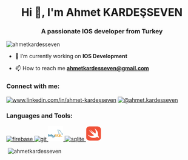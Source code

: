 <h1 align="center">Hi 👋, I'm Ahmet KARDEŞSEVEN</h1>
<h3 align="center">A passionate IOS developer from Turkey</h3>

<p align="left"> <img src="https://komarev.com/ghpvc/?username=ahmetkardesseven&label=Profile%20views&color=0e75b6&style=flat" alt="ahmetkardesseven" /> </p>

- 🔭 I’m currently working on **IOS Development**

- 📫 How to reach me **ahmetkardesseven@gmail.com**

<h3 align="left">Connect with me:</h3>
<p align="left">
<a href="https://www.linkedin.com/in/ahmet-karde%C5%9Fseven/" target="blank"><img align="center" src="https://raw.githubusercontent.com/rahuldkjain/github-profile-readme-generator/master/src/images/icons/Social/linked-in-alt.svg" alt="www.linkedin.com/in/ahmet-kardeşseven" height="30" width="40" /></a>
<a href="https://medium.com/@ahmet.kardesseven" target="blank"><img align="center" src="https://raw.githubusercontent.com/rahuldkjain/github-profile-readme-generator/master/src/images/icons/Social/medium.svg" alt="@ahmet.kardesseven" height="30" width="40" /></a>
</p>

<h3 align="left">Languages and Tools:</h3>
<p align="left"> <a href="https://firebase.google.com/" target="_blank" rel="noreferrer"> <img src="https://www.vectorlogo.zone/logos/firebase/firebase-icon.svg" alt="firebase" width="40" height="40"/> </a> <a href="https://git-scm.com/" target="_blank" rel="noreferrer"> <img src="https://www.vectorlogo.zone/logos/git-scm/git-scm-icon.svg" alt="git" width="40" height="40"/> </a> <a href="https://www.mysql.com/" target="_blank" rel="noreferrer"> <img src="https://raw.githubusercontent.com/devicons/devicon/master/icons/mysql/mysql-original-wordmark.svg" alt="mysql" width="40" height="40"/> </a> <a href="https://www.sqlite.org/" target="_blank" rel="noreferrer"> <img src="https://www.vectorlogo.zone/logos/sqlite/sqlite-icon.svg" alt="sqlite" width="40" height="40"/> </a> <a href="https://developer.apple.com/swift/" target="_blank" rel="noreferrer"> <img src="https://raw.githubusercontent.com/devicons/devicon/master/icons/swift/swift-original.svg" alt="swift" width="40" height="40"/> </a> </p>

<p>&nbsp;<img align="center" src="https://github-readme-stats.vercel.app/api?username=ahmetkardesseven&show_icons=true&locale=en" alt="ahmetkardesseven" /></p>

